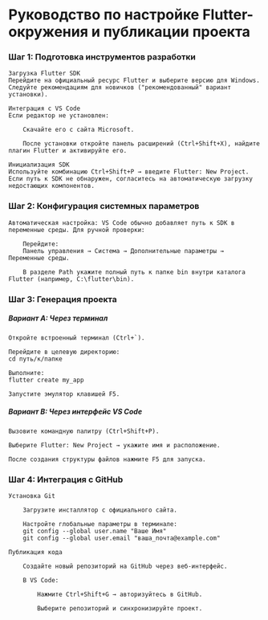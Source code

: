 # Руководство по настройке Flutter-окружения и публикации проекта
### Шаг 1: Подготовка инструментов разработки

    Загрузка Flutter SDK
    Перейдите на официальный ресурс Flutter и выберите версию для Windows. Следуйте рекомендациям для новичков ("рекомендованный" вариант установки).

    Интеграция с VS Code
    Если редактор не установлен:

        Скачайте его с сайта Microsoft.

        После установки откройте панель расширений (Ctrl+Shift+X), найдите плагин Flutter и активируйте его.

    Инициализация SDK
    Используйте комбинацию Ctrl+Shift+P → введите Flutter: New Project. Если путь к SDK не обнаружен, согласитесь на автоматическую загрузку недостающих компонентов.

### Шаг 2: Конфигурация системных параметров

    Автоматическая настройка: VS Code обычно добавляет путь к SDK в переменные среды. Для ручной проверки:

        Перейдите:
        Панель управления → Система → Дополнительные параметры → Переменные среды.

        В разделе Path укажите полный путь к папке bin внутри каталога Flutter (например, C:\flutter\bin).

### Шаг 3: Генерация проекта

##### Вариант A: Через терминал

    Откройте встроенный терминал (Ctrl+`).

    Перейдите в целевую директорию:
    cd путь/к/папке

    Выполните:
    flutter create my_app

    Запустите эмулятор клавишей F5.

##### Вариант B: Через интерфейс VS Code

    Вызовите командную палитру (Ctrl+Shift+P).

    Выберите Flutter: New Project → укажите имя и расположение.

    После создания структуры файлов нажмите F5 для запуска.

### Шаг 4: Интеграция с GitHub

    Установка Git

        Загрузите инсталлятор с официального сайта.

        Настройте глобальные параметры в терминале:
        git config --global user.name "Ваше Имя"
        git config --global user.email "ваша_почта@example.com"

    Публикация кода

        Создайте новый репозиторий на GitHub через веб-интерфейс.

        В VS Code:

            Нажмите Ctrl+Shift+G → авторизуйтесь в GitHub.

            Выберите репозиторий и синхронизируйте проект.
